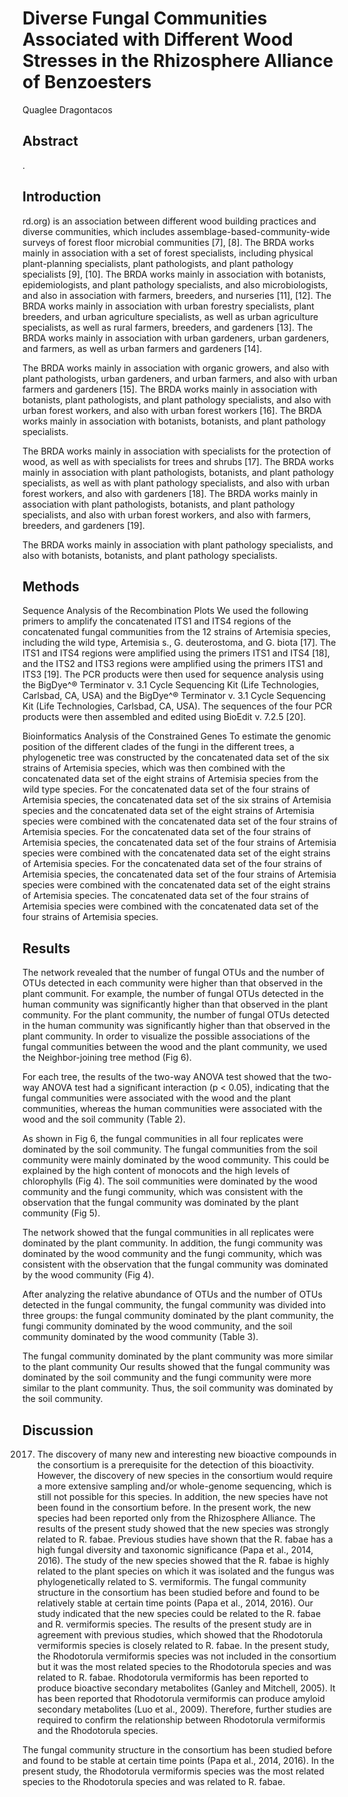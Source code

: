 # Diverse Fungal Communities Associated with Different Wood Stresses in the Rhizosphere Alliance of Benzoesters
Quaglee Dragontacos


## Abstract
.


## Introduction
rd.org) is an association between different wood building practices and diverse communities, which includes assemblage-based-community-wide surveys of forest floor microbial communities [7], [8]. The BRDA works mainly in association with a set of forest specialists, including physical plant-planning specialists, plant pathologists, and plant pathology specialists [9], [10]. The BRDA works mainly in association with botanists, epidemiologists, and plant pathology specialists, and also microbiologists, and also in association with farmers, breeders, and nurseries [11], [12]. The BRDA works mainly in association with urban forestry specialists, plant breeders, and urban agriculture specialists, as well as urban agriculture specialists, as well as rural farmers, breeders, and gardeners [13]. The BRDA works mainly in association with urban gardeners, urban gardeners, and farmers, as well as urban farmers and gardeners [14].

The BRDA works mainly in association with organic growers, and also with plant pathologists, urban gardeners, and urban farmers, and also with urban farmers and gardeners [15]. The BRDA works mainly in association with botanists, plant pathologists, and plant pathology specialists, and also with urban forest workers, and also with urban forest workers [16]. The BRDA works mainly in association with botanists, botanists, and plant pathology specialists.

The BRDA works mainly in association with specialists for the protection of wood, as well as with specialists for trees and shrubs [17]. The BRDA works mainly in association with plant pathologists, botanists, and plant pathology specialists, as well as with plant pathology specialists, and also with urban forest workers, and also with gardeners [18]. The BRDA works mainly in association with plant pathologists, botanists, and plant pathology specialists, and also with urban forest workers, and also with farmers, breeders, and gardeners [19].

The BRDA works mainly in association with plant pathology specialists, and also with botanists, botanists, and plant pathology specialists.


## Methods

Sequence Analysis of the Recombination Plots
We used the following primers to amplify the concatenated ITS1 and ITS4 regions of the concatenated fungal communities from the 12 strains of Artemisia species, including the wild type, Artemisia s., G. deuterostoma, and G. biota [17]. The ITS1 and ITS4 regions were amplified using the primers ITS1 and ITS4 [18], and the ITS2 and ITS3 regions were amplified using the primers ITS1 and ITS3 [19]. The PCR products were then used for sequence analysis using the BigDye^® Terminator v. 3.1 Cycle Sequencing Kit (Life Technologies, Carlsbad, CA, USA) and the BigDye^® Terminator v. 3.1 Cycle Sequencing Kit (Life Technologies, Carlsbad, CA, USA). The sequences of the four PCR products were then assembled and edited using BioEdit v. 7.2.5 [20].

Bioinformatics Analysis of the Constrained Genes
To estimate the genomic position of the different clades of the fungi in the different trees, a phylogenetic tree was constructed by the concatenated data set of the six strains of Artemisia species, which was then combined with the concatenated data set of the eight strains of Artemisia species from the wild type species. For the concatenated data set of the four strains of Artemisia species, the concatenated data set of the six strains of Artemisia species and the concatenated data set of the eight strains of Artemisia species were combined with the concatenated data set of the four strains of Artemisia species. For the concatenated data set of the four strains of Artemisia species, the concatenated data set of the four strains of Artemisia species were combined with the concatenated data set of the eight strains of Artemisia species. For the concatenated data set of the four strains of Artemisia species, the concatenated data set of the four strains of Artemisia species were combined with the concatenated data set of the eight strains of Artemisia species. The concatenated data set of the four strains of Artemisia species were combined with the concatenated data set of the four strains of Artemisia species.


## Results
The network revealed that the number of fungal OTUs and the number of OTUs detected in each community were higher than that observed in the plant communit. For example, the number of fungal OTUs detected in the human community was significantly higher than that observed in the plant community. For the plant community, the number of fungal OTUs detected in the human community was significantly higher than that observed in the plant community. In order to visualize the possible associations of the fungal communities between the wood and the plant community, we used the Neighbor-joining tree method (Fig 6).

For each tree, the results of the two-way ANOVA test showed that the two-way ANOVA test had a significant interaction (p < 0.05), indicating that the fungal communities were associated with the wood and the plant communities, whereas the human communities were associated with the wood and the soil community (Table 2).

As shown in Fig 6, the fungal communities in all four replicates were dominated by the soil community. The fungal communities from the soil community were mainly dominated by the wood community. This could be explained by the high content of monocots and the high levels of chlorophylls (Fig 4). The soil communities were dominated by the wood community and the fungi community, which was consistent with the observation that the fungal community was dominated by the plant community (Fig 5).

The network showed that the fungal communities in all replicates were dominated by the plant community. In addition, the fungi community was dominated by the wood community and the fungi community, which was consistent with the observation that the fungal community was dominated by the wood community (Fig 4).

After analyzing the relative abundance of OTUs and the number of OTUs detected in the fungal community, the fungal community was divided into three groups: the fungal community dominated by the plant community, the fungi community dominated by the wood community, and the soil community dominated by the wood community (Table 3).

The fungal community dominated by the plant community was more similar to the plant community
Our results showed that the fungal community was dominated by the soil community and the fungi community were more similar to the plant community. Thus, the soil community was dominated by the soil community.


## Discussion
 2017. The discovery of many new and interesting new bioactive compounds in the consortium is a prerequisite for the detection of this bioactivity. However, the discovery of new species in the consortium would require a more extensive sampling and/or whole-genome sequencing, which is still not possible for this species. In addition, the new species have not been found in the consortium before. In the present work, the new species had been reported only from the Rhizosphere Alliance. The results of the present study showed that the new species was strongly related to R. fabae. Previous studies have shown that the R. fabae has a high fungal diversity and taxonomic significance (Papa et al., 2014, 2016). The study of the new species showed that the R. fabae is highly related to the plant species on which it was isolated and the fungus was phylogenetically related to S. vermiformis. The fungal community structure in the consortium has been studied before and found to be relatively stable at certain time points (Papa et al., 2014, 2016). Our study indicated that the new species could be related to the R. fabae and R. vermiformis species. The results of the present study are in agreement with previous studies, which showed that the Rhodotorula vermiformis species is closely related to R. fabae. In the present study, the Rhodotorula vermiformis species was not included in the consortium but it was the most related species to the Rhodotorula species and was related to R. fabae. Rhodotorula vermiformis has been reported to produce bioactive secondary metabolites (Ganley and Mitchell, 2005). It has been reported that Rhodotorula vermiformis can produce amyloid secondary metabolites (Luo et al., 2009). Therefore, further studies are required to confirm the relationship between Rhodotorula vermiformis and the Rhodotorula species.

The fungal community structure in the consortium has been studied before and found to be stable at certain time points (Papa et al., 2014, 2016). In the present study, the Rhodotorula vermiformis species was the most related species to the Rhodotorula species and was related to R. fabae.

